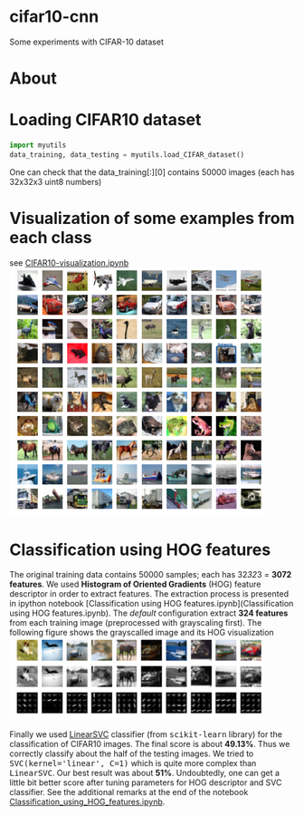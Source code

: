 # cifar10-cnn
Some experiments with CIFAR-10 dataset

# About

# Loading CIFAR10 dataset
```python
import myutils
data_training, data_testing = myutils.load_CIFAR_dataset()
```
One can check that the data_training[:][0] contains 50000 images (each has 32x32x3 uint8 numbers)


# Visualization of some examples from each class
see [CIFAR10-visualization.ipynb](CIFAR10-visualization.ipynb)
<img src="img/cifar10-examples.png" width="450" alt="10 random examples from each class in CIFAR10 dataset">

# Classification using HOG features
The original training data contains 50000 samples; each has 32*32*3 = **3072 features**.
We used **Histogram of Oriented Gradients** (HOG) feature descriptor in order to extract features.
The extraction process is presented in ipython notebook [Classification using HOG features.ipynb](Classification using HOG features.ipynb).
The *default* configuration extract **324 features** from each training image (preprocessed with grayscaling first).
The following figure shows the grayscalled image and its HOG visualization
<img src="img/cifar10-hog-features.png" width="450" alt="10 random examples from each class in CIFAR10 dataset">

Finally we used [LinearSVC](http://scikit-learn.org/stable/modules/generated/sklearn.svm.LinearSVC.html) classifier (from <tt>scikit-learn</tt> library) for the classification of CIFAR10 images.
The final score is about **49.13%**. Thus we correctly classify about the half of the testing images.
We tried to <tt>SVC(kernel='linear', C=1)</tt> which is quite more complex than <tt>LinearSVC</tt>.
Our best result was about **51%**. Undoubtedly, one can get a little bit better score after tuning parameters for HOG descriptor and SVC classifier.
See the additional remarks at the end of the notebook [Classification_using_HOG_features.ipynb](Classification_using_HOG_features.ipynb).
